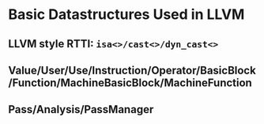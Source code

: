 # Basic Datastructures Used in LLVM

## LLVM style RTTI: <code>isa<>/cast<>/dyn_cast<></code>

## Value/User/Use/Instruction/Operator/BasicBlock/Function/MachineBasicBlock/MachineFunction

## Pass/Analysis/PassManager
